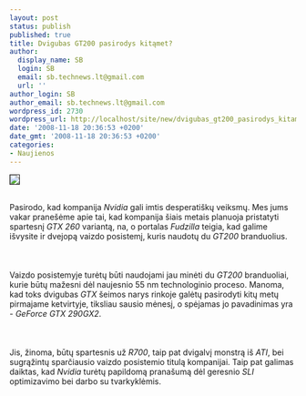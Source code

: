 ```yaml
---
layout: post
status: publish
published: true
title: Dvigubas GT200 pasirodys kitąmet?
author:
  display_name: SB
  login: SB
  email: sb.technews.lt@gmail.com
  url: ''
author_login: SB
author_email: sb.technews.lt@gmail.com
wordpress_id: 2730
wordpress_url: http://localhost/site/new/dvigubas_gt200_pasirodys_kitamet_/
date: '2008-11-18 20:36:53 +0200'
date_gmt: '2008-11-18 20:36:53 +0200'
categories:
- Naujienos
---
```

<div class="imgright"><img src="http://tbn0.google.com/images?q=tbn:HcrIUrZwnzn90M:http://regmedia.co.uk/2008/03/18/nvidia_gx2_1.jpg" border="1"></div>
<p><br>Pasirodo, kad kompanija <i>Nvidia</i> gali imtis desperatiškų veiksmų. Mes jums vakar pranešėme apie tai, kad kompanija šiais metais planuoja pristatyti spartesnį <i>GTX 260</i> variantą, na, o portalas <i>Fudzilla</i> teigia, kad galime išvysite ir dvejopą vaizdo posistemį, kuris naudotų du <i>GT200</i> branduolius.<br />
<br><br />
<br>Vaizdo posistemyje turėtų būti naudojami jau minėti du <i>GT200</i> branduoliai, kurie būtų mažesni dėl naujesnio 55 nm technologinio proceso. Manoma, kad toks dvigubas <i>GTX</i> šeimos narys rinkoje galėtų pasirodyti kitų metų pirmajame ketvirtyje, tiksliau sausio mėnesį, o spėjamas jo pavadinimas yra - <i>GeForce GTX 290GX2</i>.<br />
<br><br />
<br>Jis, žinoma, būtų spartesnis už <i>R700</i>, taip pat dvigalvį monstrą iš <i>ATI</i>, bei sugrąžintų sparčiausio vaizdo posistemio titulą kompanijai. Taip pat galimas daiktas, kad <i>Nvidia</i> turėtų papildomą pranašumą dėl geresnio <i>SLI</i> optimizavimo bei darbo su tvarkyklėmis.<br />
<br><br />
<br><br />
<br></p>
